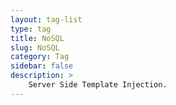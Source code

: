 ```yaml
---
layout: tag-list
type: tag
title: NoSQL
slug: NoSQL
category: Tag
sidebar: false
description: >
    Server Side Template Injection.
---
```

